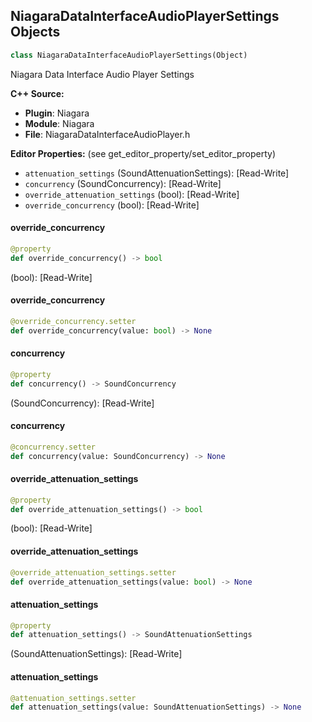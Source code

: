 ## NiagaraDataInterfaceAudioPlayerSettings Objects

```python
class NiagaraDataInterfaceAudioPlayerSettings(Object)
```

Niagara Data Interface Audio Player Settings

**C++ Source:**

- **Plugin**: Niagara
- **Module**: Niagara
- **File**: NiagaraDataInterfaceAudioPlayer.h

**Editor Properties:** (see get_editor_property/set_editor_property)

- ``attenuation_settings`` (SoundAttenuationSettings):  [Read-Write]
- ``concurrency`` (SoundConcurrency):  [Read-Write]
- ``override_attenuation_settings`` (bool):  [Read-Write]
- ``override_concurrency`` (bool):  [Read-Write]

<a id="unreal.NiagaraDataInterfaceAudioPlayerSettings.override_concurrency"></a>

#### override_concurrency

```python
@property
def override_concurrency() -> bool
```

(bool):  [Read-Write]

<a id="unreal.NiagaraDataInterfaceAudioPlayerSettings.override_concurrency"></a>

#### override_concurrency

```python
@override_concurrency.setter
def override_concurrency(value: bool) -> None
```

<a id="unreal.NiagaraDataInterfaceAudioPlayerSettings.concurrency"></a>

#### concurrency

```python
@property
def concurrency() -> SoundConcurrency
```

(SoundConcurrency):  [Read-Write]

<a id="unreal.NiagaraDataInterfaceAudioPlayerSettings.concurrency"></a>

#### concurrency

```python
@concurrency.setter
def concurrency(value: SoundConcurrency) -> None
```

<a id="unreal.NiagaraDataInterfaceAudioPlayerSettings.override_attenuation_settings"></a>

#### override_attenuation_settings

```python
@property
def override_attenuation_settings() -> bool
```

(bool):  [Read-Write]

<a id="unreal.NiagaraDataInterfaceAudioPlayerSettings.override_attenuation_settings"></a>

#### override_attenuation_settings

```python
@override_attenuation_settings.setter
def override_attenuation_settings(value: bool) -> None
```

<a id="unreal.NiagaraDataInterfaceAudioPlayerSettings.attenuation_settings"></a>

#### attenuation_settings

```python
@property
def attenuation_settings() -> SoundAttenuationSettings
```

(SoundAttenuationSettings):  [Read-Write]

<a id="unreal.NiagaraDataInterfaceAudioPlayerSettings.attenuation_settings"></a>

#### attenuation_settings

```python
@attenuation_settings.setter
def attenuation_settings(value: SoundAttenuationSettings) -> None
```

<a id="unreal.NiagaraParticleCallbackHandler"></a>